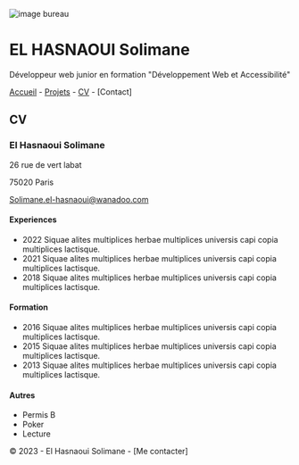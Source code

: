 ![image bureau](https://c.pxhere.com/photos/32/23/computer_computers_computer_technology_room_technology_internet_keyboard_work-563656.jpg!d)

# EL HASNAOUI Solimane #

Développeur web junior en formation "Développement Web et Accessibilité"

[Accueil](https://github.com/Solimane935/S01E11-Ateliers-Recap-exo-solimane/blob/main/-Ateliers-Recap-exo-solimane.md) - [Projets](https://github.com/Solimane935/S01E11-Ateliers-Recap-exo-solimane/blob/main/projets.md) - [CV](https://github.com/Solimane935/S01E11-Ateliers-Recap-exo-solimane/blob/main/cv.md) - [Contact]

## CV ##

### El Hasnaoui Solimane ###

26 rue de vert labat

75020 Paris

Solimane.el-hasnaoui@wanadoo.com

#### Experiences ####

* 2022 Siquae alites multiplices herbae multiplices universis capi copia multiplices lactisque.
* 2021 Siquae alites multiplices herbae multiplices universis capi copia multiplices lactisque.
* 2018 Siquae alites multiplices herbae multiplices universis capi copia multiplices lactisque.

#### Formation ####

* 2016 Siquae alites multiplices herbae multiplices universis capi copia multiplices lactisque.
* 2015 Siquae alites multiplices herbae multiplices universis capi copia multiplices lactisque.
* 2013 Siquae alites multiplices herbae multiplices universis capi copia multiplices lactisque.

#### Autres ####

* Permis B
* Poker
* Lecture


© 2023 - El Hasnaoui Solimane - [Me contacter]